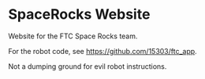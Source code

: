 # SpaceRocks Website
Website for the FTC Space Rocks team.

For the robot code, see https://github.com/15303/ftc_app.

Not a dumping ground for evil robot instructions.
